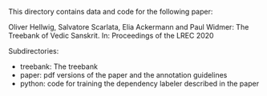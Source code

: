 This directory contains data and code for the following paper:

Oliver Hellwig, Salvatore Scarlata, Elia Ackermann and Paul Widmer: The Treebank of Vedic Sanskrit. In: Proceedings of the LREC 2020

Subdirectories:
* treebank: The treebank
* paper: pdf versions of the paper and the annotation guidelines
* python: code for training the dependency labeler described in the paper


